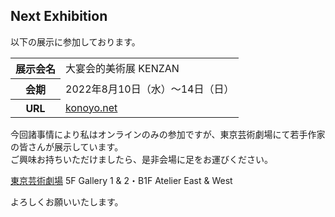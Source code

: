 ## Next Exhibition

以下の展示に参加しております。

<table class="table eventsection">
    <tbody>
    <tr>
        <th scope="row">展示会名</th>
        <td>大宴会的美術展 KENZAN</td>
    </tr>
    <tr>
        <th scope="row">会期</th>
        <td>2022年8月10日（水）～14日（日）</td>
    </tr>
    <tr>
        <th scope="row">URL</th>
        <td><a href="https://konoyo.net/" target="_blank">konoyo.net</a></td>
    </tr>
    </tbody>
</table>

今回諸事情により私はオンラインのみの参加ですが、東京芸術劇場にて若手作家の皆さんが展示しています。<br>
ご興味お持ちいただけましたら、是非会場に足をお運びください。

<a href="https://www.geigeki.jp/access/index.html" target="_blank">東京芸術劇場</a> 5F Gallery 1 & 2・B1F Atelier East & West

よろしくお願いいたします。
